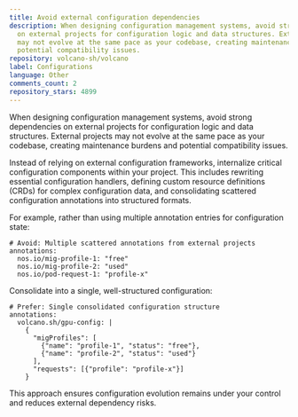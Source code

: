 ```yaml
---
title: Avoid external configuration dependencies
description: When designing configuration management systems, avoid strong dependencies
  on external projects for configuration logic and data structures. External projects
  may not evolve at the same pace as your codebase, creating maintenance burdens and
  potential compatibility issues.
repository: volcano-sh/volcano
label: Configurations
language: Other
comments_count: 2
repository_stars: 4899
---
```


When designing configuration management systems, avoid strong dependencies on external projects for configuration logic and data structures. External projects may not evolve at the same pace as your codebase, creating maintenance burdens and potential compatibility issues.

Instead of relying on external configuration frameworks, internalize critical configuration components within your project. This includes rewriting essential configuration handlers, defining custom resource definitions (CRDs) for complex configuration data, and consolidating scattered configuration annotations into structured formats.

For example, rather than using multiple annotation entries for configuration state:
```
# Avoid: Multiple scattered annotations from external projects
annotations:
  nos.io/mig-profile-1: "free"
  nos.io/mig-profile-2: "used" 
  nos.io/pod-request-1: "profile-x"
```

Consolidate into a single, well-structured configuration:
```
# Prefer: Single consolidated configuration structure
annotations:
  volcano.sh/gpu-config: |
    {
      "migProfiles": [
        {"name": "profile-1", "status": "free"},
        {"name": "profile-2", "status": "used"}
      ],
      "requests": [{"profile": "profile-x"}]
    }
```

This approach ensures configuration evolution remains under your control and reduces external dependency risks.